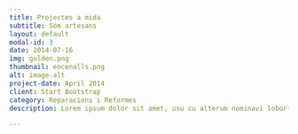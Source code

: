 ```yaml
---
title: Projectes a mida
subtitle: Sóm artesans
layout: default
modal-id: 3
date: 2014-07-16
img: golden.png
thumbnail: encenalls.png
alt: image-alt
project-date: April 2014
client: Start Bootstrap
category: Reparacions i Reformes
description: Lorem ipsum dolor sit amet, usu cu alterum nominavi lobortis. At duo novum diceret. Tantas apeirian vix et, usu sanctus postulant inciderint ut, populo diceret necessitatibus in vim. Cu eum dicam feugiat noluisse.

---
```

